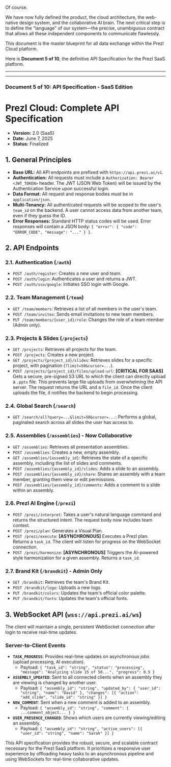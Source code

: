 Of course.

We have now fully defined the product, the cloud architecture, the web-native design system, and the collaborative AI brain. The next critical step is to define the "language" of our system—the precise, unambiguous contract that allows all these independent components to communicate flawlessly.

This document is the master blueprint for all data exchange within the PrezI Cloud platform.

Here is **Document 5 of 10**, the definitive API Specification for the PrezI SaaS platform.

---
---

### **Document 5 of 10: API Specification - SaaS Edition**

# PrezI Cloud: Complete API Specification

*   **Version:** 2.0 (SaaS)
*   **Date:** June 7, 2025
*   **Status:** Finalized

## 1. General Principles

*   **Base URL:** All API endpoints are prefixed with `https://api.prezi.ai/v1`.
*   **Authentication:** All requests must include a `Authorization: Bearer <JWT_TOKEN>` header. The JWT (JSON Web Token) will be issued by the Authentication Service upon successful login.
*   **Data Format:** All request and response bodies must be in `application/json`.
*   **Multi-Tenancy:** All authenticated requests will be scoped to the user's `team_id` on the backend. A user cannot access data from another team, even if they guess the ID.
*   **Error Responses:** Standard HTTP status codes will be used. Error responses will contain a JSON body: `{ "error": { "code": "ERROR_CODE", "message": "..." } }`.

## 2. API Endpoints

### 2.1. Authentication (`/auth`)
*   `POST /auth/register`: Creates a new user and team.
*   `POST /auth/login`: Authenticates a user and returns a JWT.
*   `POST /auth/sso/google`: Initiates SSO login with Google.

### 2.2. Team Management (`/team`)
*   `GET /team/members`: Retrieves a list of all members in the user's team.
*   `POST /team/invites`: Sends email invitations to new team members.
*   `PUT /team/members/{user_id}/role`: Changes the role of a team member (Admin only).

### 2.3. Projects & Slides (`/projects`)
*   `GET /projects`: Retrieves all projects for the team.
*   `POST /projects`: Creates a new project.
*   `GET /projects/{project_id}/slides`: Retrieves slides for a specific project, with pagination (`?limit=50&cursor=...`).
*   `POST /projects/{project_id}/files/upload-url`: **[CRITICAL FOR SAAS]** Gets a secure, pre-signed S3 URL to which the client can directly upload a `.pptx` file. This prevents large file uploads from overwhelming the API server. The request returns the URL and a `file_id`. Once the client uploads the file, it notifies the backend to begin processing.

### 2.4. Global Search (`/search`)
*   `GET /search/all?query=...&limit=50&cursor=...`: Performs a global, paginated search across all slides the user has access to.

### 2.5. Assemblies (`/assemblies`) - Now Collaborative
*   `GET /assemblies`: Retrieves all presentation assemblies.
*   `POST /assemblies`: Creates a new, empty assembly.
*   `GET /assemblies/{assembly_id}`: Retrieves the state of a specific assembly, including the list of slides and comments.
*   `POST /assemblies/{assembly_id}/slides`: Adds a slide to an assembly.
*   `POST /assemblies/{assembly_id}/share`: Shares an assembly with a team member, granting them view or edit permissions.
*   `POST /assemblies/{assembly_id}/comments`: Adds a comment to a slide within an assembly.

### 2.6. PrezI AI Engine (`/prezi`)
*   `POST /prezi/interpret`: Takes a user's natural language command and returns the structured intent. The request body now includes team context.
*   `POST /prezi/plan`: Generates a Visual Plan.
*   `POST /prezi/execute`: **[ASYNCHRONOUS]** Executes a PrezI plan. Returns a `task_id`. The client will listen for progress on the WebSocket connection.
*   `POST /prezi/harmonize`: **[ASYNCHRONOUS]** Triggers the AI-powered style harmonization for a given assembly. Returns a `task_id`.

### 2.7. Brand Kit (`/brandkit`) - Admin Only
*   `GET /brandkit`: Retrieves the team's Brand Kit.
*   `POST /brandkit/logo`: Uploads a new logo.
*   `PUT /brandkit/colors`: Updates the team's official color palette.
*   `PUT /brandkit/fonts`: Updates the team's official fonts.

## 3. WebSocket API (`wss://api.prezi.ai/ws`)

The client will maintain a single, persistent WebSocket connection after login to receive real-time updates.

### Server-to-Client Events

*   **`TASK_PROGRESS`**: Provides real-time updates on asynchronous jobs (upload processing, AI execution).
    *   Payload: `{ "task_id": "string", "status": "processing", "message": "Analyzing slide 15 of 50...", "progress": 0.5 }`
*   **`ASSEMBLY_UPDATED`**: Sent to all connected clients when an assembly they are viewing is changed by another user.
    *   Payload: `{ "assembly_id": "string", "updated_by": { "user_id": "string", "name": "David" }, "changes": [{ "action": "add_slide", "slide_id": "string" }] }`
*   **`NEW_COMMENT`**: Sent when a new comment is added to an assembly.
    *   Payload: `{ "assembly_id": "string", "comment": { ...comment_object... } }`
*   **`USER_PRESENCE_CHANGED`**: Shows which users are currently viewing/editing an assembly.
    *   Payload: `{ "assembly_id": "string", "active_users": [{ "user_id": "string", "name": "Sarah" }] }`

This API specification provides the robust, secure, and scalable contract necessary for the PrezI SaaS platform. It prioritizes a responsive user experience by offloading heavy tasks to an asynchronous pipeline and using WebSockets for real-time collaborative updates.